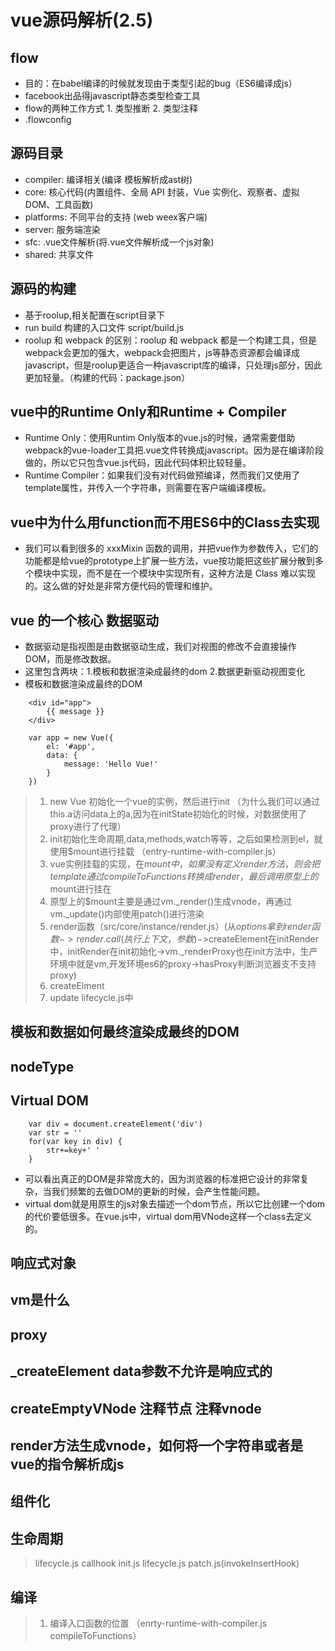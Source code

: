 # vue源码解析(2.5)
## flow
* 目的：在babel编译的时候就发现由于类型引起的bug（ES6编译成js）
* facebook出品得javascript静态类型检查工具
* flow的两种工作方式 1. 类型推断  2. 类型注释
* .flowconfig
## 源码目录
* compiler:     编译相关(编译 模板解析成ast树)
* core:         核心代码(内置组件、全局 API 封装，Vue 实例化、观察者、虚拟DOM、⼯具函数)
* platforms:    不同平台的支持 (web  weex客户端)
* server:       服务端渲染
* sfc:          .vue文件解析(将.vue文件解析成一个js对象)
* shared:       共享文件
## 源码的构建
* 基于roolup,相关配置在script目录下
* run build 构建的入口文件 script/build.js
* roolup 和 webpack 的区别：roolup 和 webpack 都是一个构建工具，但是webpack会更加的强大，webpack会把图片，js等静态资源都会编译成javascript，但是roolup更适合一种javascript库的编译，只处理js部分，因此更加轻量。（构建的代码：package.json）
## vue中的Runtime Only和Runtime + Compiler
* Runtime Only：使用Runtim Only版本的vue.js的时候，通常需要借助webpack的vue-loader工具把.vue文件转换成javascript。因为是在编译阶段做的，所以它只包含vue.js代码，因此代码体积比较轻量。
* Runtime Compiler：如果我们没有对代码做预编译，然而我们又使用了template属性，并传入一个字符串，则需要在客户端编译模板。   
## vue中为什么用function而不用ES6中的Class去实现
* 我们可以看到很多的 xxxMixin 函数的调用，并把vue作为参数传入，它们的功能都是给vue的prototype上扩展一些方法，vue按功能把这些扩展分散到多个模块中实现，而不是在一个模块中实现所有，这种方法是 Class 难以实现的。这么做的好处是非常方便代码的管理和维护。
## vue 的一个核心 数据驱动
* 数据驱动是指视图是由数据驱动生成，我们对视图的修改不会直接操作DOM，而是修改数据。
* 这里包含两块：1.模板和数据渲染成最终的dom 2.数据更新驱动视图变化
* 模板和数据渲染成最终的DOM
```
    <div id="app">
        {{ message }}
    </div>

```
```
    var app = new Vue({
        el: '#app',
        data: {
            message: 'Hello Vue!'
        }
    })
```
> 1. new Vue 初始化一个vue的实例，然后进行init （为什么我们可以通过this.a访问data上的a,因为在initState初始化的时候，对数据使用了proxy进行了代理）
> 2. init初始化生命周期,data,methods,watch等等，之后如果检测到el，就使用$mount进行挂载 （entry-runtime-with-compiler.js）
> 3. vue实例挂载的实现，在$mount中，如果没有定义render方法，则会把template通过compileToFunctions转换成render，最后调用原型上的$mount进行挂在
> 4. 原型上的$mount主要是通过vm._render()生成vnode，再通过vm._update()内部使用patch()进行渲染
> 5. render函数（src/core/instance/render.js）(从$options拿到render函数->render.call(执行上下文，参数)->$createElement在initRender中，initRender在init初始化->vm._renderProxy也在init方法中，生产环境中就是vm,开发环境es6的proxy->hasProxy判断浏览器支不支持proxy)
> 6. createElment
> 7. update lifecycle.js中
## 模板和数据如何最终渲染成最终的DOM
## nodeType
## Virtual DOM
```
    var div = document.createElement('div')
    var str = ''
    for(var key in div) {
        str+=key+' '
    }
```
* 可以看出真正的DOM是非常庞大的，因为浏览器的标准把它设计的非常复杂，当我们频繁的去做DOM的更新的时候，会产生性能问题。
* virtual dom就是用原生的js对象去描述一个dom节点，所以它比创建一个dom的代价要低很多。在vue.js中，virtual dom用VNode这样一个class去定义的。
## 响应式对象
## vm是什么
## proxy
## _createElement data参数不允许是响应式的
## createEmptyVNode 注释节点 注释vnode
## render方法生成vnode，如何将一个字符串或者是vue的指令解析成js
## 组件化
## 生命周期
> lifecycle.js callhook init.js lifecycle.js patch.js(invokeInsertHook)
## 编译
> 1. 编译入口函数的位置 （enrty-runtime-with-compiler.js compileToFunctions）
    
